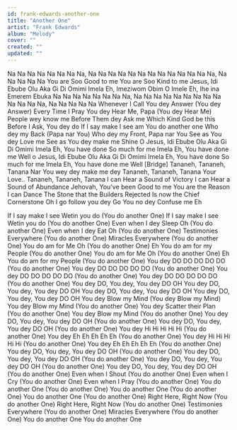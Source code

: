 ```yaml
---
id: frank-edwards-another-one
title: "Another One"
artist: "Frank Edwards"
album: "Melody"
cover: ""
created: ""
updated: ""
---
```


Na Na Na Na Na Na
Na Na, Na Na Na Na Na
Na Na Na Na Na Na
Na Na, Na Na Na Na Na
You are Soo Good to me
You are Soo Kind to me
Jesus, Idi Ebube
Olu Aka Gi Di Omimi
Imela Eh, Imeziwom Obim O
Imele Eh, Ihe ina Emerem Ebuka
Na Na Na Na Na Na
Na Na, Na Na Na Na Na
Na Na Na Na Na Na
Na Na, Na Na Na Na Na
Whenever I Call
You dey Answer (You dey Answer)
Every Time I Pray
You dey Hear Me, Papa
(You dey Hear Me)
People wey know me Before
Them dey Ask me
Which Kind God be this
Before I Ask, You dey do
If I say make I see am
You do another one
Who dey my Back
(Papa nar You)
Who dey my Front, Papa nar You
See as You dey Love me
See as You dey make me Shine O
Jesus, Idi Ebube
Olu Aka Gi Di Omimi
Imela Eh, You have done
So much for me
Imela Eh, You have done me Well o
Jesus, Idi Ebube
Olu Aka Gi Di Omimi
Imela Eh, You have done
So much for me
Imela Eh, You have done me Well
[Bridge]
Tananeh, Tananeh, Tanana
Nar You wey dey make me dey
Tananeh, Tananeh, Tanana
Your Love..
Tananeh, Tananeh, Tanana
I can Hear a Sound of Victory
I can Hear a Sound of Abundance
Jehovah, You've been Good to me
You are the Reason I can Dance
The Stone that the Builders Rejected
Is now the Chief Cornerstone Oh
I go follow you dey Go
You no dey Confuse me Eh

If I say make I see Wetin you do
(You do another One)
If I say make I see Wetin you do
(You do another One)
Even when I dey Sleep Oh
(You do another One)
Even when I dey Eat Oh
(You do another One)
Testimonies Everywhere
(You do another One)
Miracles Everywhere
(You do another One)
You do am for Me Oh
(You do another One)
Eh You do am for my People
(You do another One)
You do am for Me Oh
(You do another One)
Eh You do am for my People
(You do another One)
You dey DO DO DO DO DO
(You do another One)
You dey DO DO DO DO DO
(You do another One)
You dey DO DO DO DO DO
(You do another One)
You dey DO DO DO DO DO
(You do another One)
You dey DO,
You dey, You dey DO OH
You dey DO,
You dey, You dey DO OH
You dey DO,
You dey, You dey DO OH
You dey DO,
You dey, You dey DO OH
You dey Blow my Mind
(You dey Blow my Mind)
You dey Blow my Mind
(You do another One)
You dey Scatter their Plan
(You do another One)
You dey Blow my Mind
(You do another One)
You dey DO,
You dey, You dey DO OH
(You do another One)
You dey DO,
You dey, You dey DO OH
(You do another One)
You dey Hi Hi Hi Hi Hi
(You do another One)
You dey Eh Eh Eh Eh Eh
(You do another One)
You dey Hi Hi Hi Hi Hi
(You do another One)
You dey Eh Eh Eh Eh Eh
(You do another One)
You dey DO,
You dey, You dey DO OH
(You do another One)
You dey DO,
You dey, You dey DO OH
(You do another One)
You dey DO,
You dey, You dey DO OH
(You do another One)
You dey DO,
You dey, You dey DO OH
(You do another One)
Even when I Shout
(You do another One)
Even when I Cry
(You do another One)
Even when I Pray
(You do another One)
You do another One
(You do another One)
You do another One
(You do another One)
You do another One
(You do another One)
Right Here, Right Now
(You do another One)
Right Here, Right Now
(You do another One)
Testimonies Everywhere
(You do another One)
Miracles Everywhere
(You do another One)
You do another One
You do another One